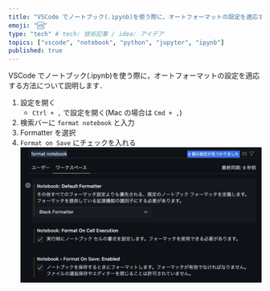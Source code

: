 ```yaml
---
title: "VSCode でノートブック(.ipynb)を使う際に，オートフォーマットの設定を適応する方法"
emoji: "🆚"
type: "tech" # tech: 技術記事 / idea: アイデア
topics: ["vscode", "notebook", "python", "jupyter", "ipynb"]
published: true
---
```


VSCode でノートブック(.ipynb)を使う際に，オートフォーマットの設定を適応する方法について説明します．

1. 設定を開く
   - `Ctrl + ,` で設定を開く(Mac の場合は `Cmd + ,`)
2. 検索バーに `format notebook` と入力
3. Formatter を選択
4. `Format on Save` にチェックを入れる
   ![image of vscode settings](/images/tips-vscode-notebook/vscode_setting.png)

